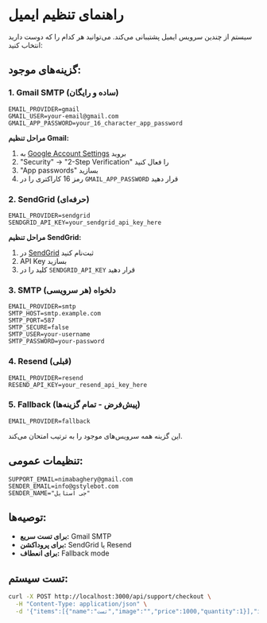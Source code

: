 # راهنمای تنظیم ایمیل

سیستم از چندین سرویس ایمیل پشتیبانی می‌کند. می‌توانید هر کدام را که دوست دارید انتخاب کنید:

## گزینه‌های موجود:

### 1. **Gmail SMTP** (ساده و رایگان)

```env
EMAIL_PROVIDER=gmail
GMAIL_USER=your-email@gmail.com
GMAIL_APP_PASSWORD=your_16_character_app_password
```

**مراحل تنظیم Gmail:**

1. به [Google Account Settings](https://myaccount.google.com/) بروید
2. "Security" → "2-Step Verification" را فعال کنید
3. "App passwords" بسازید
4. رمز 16 کاراکتری را در `GMAIL_APP_PASSWORD` قرار دهید

### 2. **SendGrid** (حرفه‌ای)

```env
EMAIL_PROVIDER=sendgrid
SENDGRID_API_KEY=your_sendgrid_api_key_here
```

**مراحل تنظیم SendGrid:**

1. در [SendGrid](https://sendgrid.com/) ثبت‌نام کنید
2. API Key بسازید
3. کلید را در `SENDGRID_API_KEY` قرار دهید

### 3. **SMTP دلخواه** (هر سرویسی)

```env
EMAIL_PROVIDER=smtp
SMTP_HOST=smtp.example.com
SMTP_PORT=587
SMTP_SECURE=false
SMTP_USER=your-username
SMTP_PASSWORD=your-password
```

### 4. **Resend** (قبلی)

```env
EMAIL_PROVIDER=resend
RESEND_API_KEY=your_resend_api_key_here
```

### 5. **Fallback** (پیش‌فرض - تمام گزینه‌ها)

```env
EMAIL_PROVIDER=fallback
```

این گزینه همه سرویس‌های موجود را به ترتیب امتحان می‌کند.

## تنظیمات عمومی:

```env
SUPPORT_EMAIL=nimabaghery@gmail.com
SENDER_EMAIL=info@gstylebot.com
SENDER_NAME="جی استایل"
```

## توصیه‌ها:

- **برای تست سریع:** Gmail SMTP
- **برای پروداکشن:** SendGrid یا Resend
- **برای انعطاف:** Fallback mode

## تست سیستم:

```bash
curl -X POST http://localhost:3000/api/support/checkout \
  -H "Content-Type: application/json" \
  -d '{"items":[{"name":"تست","image":"","price":1000,"quantity":1}],"itemsPrice":1000,"totalPrice":1000}'
```
